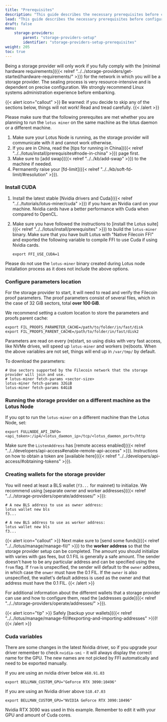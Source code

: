 ```yaml
---
title: "Prerequisites"
description: "This guide describes the necessary prerequisites before configuring a storage provider for production."
lead: "This guide describes the necessary prerequisites before configuring a storage provider for production."
draft: false
menu:
    storage-providers:
        parent: "storage-providers-setup"
        identifier: "storage-providers-setup-prerequisites"
weight: 205
toc: true
---
```


Being a storage provider will only work if you fully comply with the [minimal hardware requirements]({{< relref "../../storage-providers/get-started/hardware-requirements/" >}}) for the network in which you will be a storage provider. The sealing process is very resource-intensive and is dependent on precise configuration. We strongly recommend Linux systems administration experience before embarking.

{{< alert icon="callout" >}}
Be warned: if you decide to skip any of the sections below, things will not work! Read and tread carefully.
{{< /alert >}}

Please make sure that the following prerequites are met whether you are planning to run the `lotus miner` on the same machine as the lotus daemon or a different machine.

1. Make sure your Lotus Node is running, as the storage provider will communicate with it and cannot work otherwise.
2. If you are in China, read the [tips for running in China]({{< relref "../../lotus/install/prerequisites#node-in-china" >}}) page first.
3. Make sure to [add swap]({{< relref "../../kb/add-swap" >}}) to the machine if needed.
4. Permanently raise your [fd-limit]({{< relref "../../kb/soft-fd-limit/#resolution" >}}).

### Install CUDA

1. Install the latest stable [Nvidia drivers and Cuda]({{< relref "../../tutorials/lotus-miner/cuda" >}}) if you have an Nvidia card on your machine. Nvidia cards have a better performance with Cuda when compared to OpenCL.
2. Make sure you have followed the instructions to [install the Lotus suite]({{< relref "../../lotus/install/prerequisites" >}}) to build the `lotus-miner` binary. Make sure that you have built Lotus with "Native Filecoin FFI" and exported the following variable to compile FFI to use Cuda if using Nvidia cards.

    ```shell
    export FFI_USE_CUDA=1
    ```

 Please do not use the `lotus-miner` binary created during Lotus node installation process as it does not include the above options.

### Configure parameters location

For the storage provider to start, it will need to read and verify the Filecoin proof parameters. The proof parameters consist of several files, which in the case of 32 GiB sectors, total **over 100 GiB**.

We recommend setting a custom location to store the parameters and proofs parent cache:

```shell
export FIL_PROOFS_PARAMETER_CACHE=/path/to/folder/in/fast/disk
export FIL_PROOFS_PARENT_CACHE=/path/to/folder/in/fast/disk2
```

Parameters are read on every (re)start, so using disks with very fast access, like NVMe drives, will speed up `lotus-miner` and workers (re)boots. When the above variables are not set, things will end up in `/var/tmp/` by default.

To download the parameters:

```shell
# Use sectors supported by the Filecoin network that the storage provider will join and use.
# lotus-miner fetch-params <sector-size>
lotus-miner fetch-params 32GiB
lotus-miner fetch-params 64GiB
```

### Running the storage provider on a different machine as the Lotus Node

If you opt to run the `lotus-miner` on a different machine than the Lotus Node, set:

```shell
export FULLNODE_API_INFO=<api_token>:/ip4/<lotus_daemon_ip>/tcp/<lotus_daemon_port>/http
```

Make sure the `ListenAddress` has [remote access enabled]({{< relref "../../developers/api-access#enable-remote-api-access" >}}). Instructions on how to obtain a token are [available here]({{< relref "../../developers/api-access/#obtaining-tokens" >}}).

### Creating wallets for the storage provider

You will need at least a BLS wallet (`f3...` for mainnet) to initialize. We recommend using [separate owner and worker addresses]({{< relref "../../storage-providers/operate/addresses/" >}}):

```shell
# A new BLS address to use as owner address:
lotus wallet new bls
f3...

# A new BLS address to use as worker address:
lotus wallet new bls
f3...
```

{{< alert icon="callout" >}}
Next make sure to [send some funds]({{< relref "../../lotus/manage/manage-fil/" >}}) to the **worker address** so that the storage provider setup can be completed. The amount you should initialize with varies with gas fees, but 0.1 FIL is generally a safe amount. The sender doesn't have to be any particular address and can be specified using the `from` flag. If `from` is unspecified, the sender will default to the `owner` address, in which case the `onwer` must have the 0.1 FIL. If the `owner` is also unspecified, the wallet's default address is used as the owner and that address must have the 0.1 FIL. 
{{< /alert >}}

For additional information about the different wallets that a storage provider can use and how to configure them, read the [addresses guide]({{< relref "../../storage-providers/operate/addresses/" >}}).

{{< alert icon="tip" >}}
Safely [backup your wallets]({{< relref "../../lotus/manage/manage-fil/#exporting-and-importing-addresses" >}})!
{{< /alert >}}

### Cuda variables

There are some changes in the latest Nvidia driver, so if you upgrade your driver remember to check `nvidia-smi` - it will always display the correct name for the GPU. The new names are not picked by FFI automatically and need to be exported manually.

If you are using an nvidia driver below `460.91.03`

```shell
export BELLMAN_CUSTOM_GPU="GeForce RTX 3090:10496"
```

If you are using an Nvidia driver above `510.47.03`

```shell
export BELLMAN_CUSTOM_GPU="NVIDIA GeForce RTX 3090:10496"
```

Nvidia RTX 3090 was used in this example. Remember to edit it with your GPU and amount of Cuda cores.